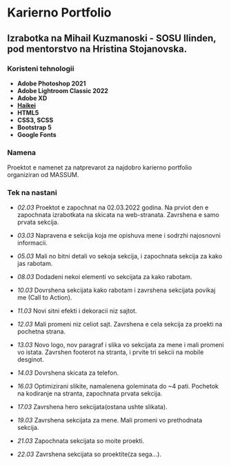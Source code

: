 # Karierno Portfolio
## Izrabotka na Mihail Kuzmanoski - SOSU Ilinden, pod mentorstvo na Hristina Stojanovska.
### Koristeni tehnologii
- **Adobe Photoshop 2021**
- **Adobe Lightroom Classic 2022**
- **Adobe XD**
- **[Haikei](https://app.haikei.app/)**
- **HTML5**
- **CSS3, SCSS**
- **Bootstrap 5**
- **Google Fonts**
### Namena
Proektot e namenet za natprevarot za najdobro karierno portfolio organiziran od MASSUM.
### Tek na nastani
- *02.03* Proektot e zapochnat na 02.03.2022 godina. Na prviot den e zapochnata izrabotkata na skicata na web-stranata. Zavrshena e samo prvata sekcija.

- *03.03* Napravena e sekcija koja me opishuva mene i sodrzhi najosnovni informacii.

- *05.03* Mali no bitni detali vo sekoja sekcija, i zapochnata sekcija za kako jas rabotam.

- *08.03* Dodadeni nekoi elementi vo sekcijata za kako rabotam.

- *10.03* Dovrshena sekcijata kako rabotam i zavrshena sekcijata povikaj me (Call to Action).

- *11.03* Novi sitni efekti i dekoracii niz sajtot.

- *12.03* Mali promeni niz celiot sajt. Zavrshena e cela sekcija za proekti na pochetna strana.

- *13.03* Novo logo, nov paragraf i slika vo sekcijata za mene i mali promeni vo istata. Zavrshen footerot na stranta, i prvite tri sekcii na mobile desginot.

- *14.03* Dovrshena skicata za telefon.

- *16.03* Optimizirani slikite, namalenena goleminata do ~4 pati. Pochetok na kodiranje na stranta, zapochnata prvata sekcija.

- *17.03* Zavrshena hero sekcijata(ostana ushte slikata).

- *19.03* Zavrshena sekcijata za mene. Mali promeni vo prethodnata sekcija.

- *21.03* Zapochnata sekcijata so moite proekti.

- *22.03* Zavrshena sekcijata so proektite(za sega...).